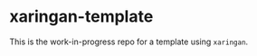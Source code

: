 # xaringan-template

<!-- badges: start -->
<!-- badges: end -->

This is the work-in-progress repo for a template using `xaringan`.
